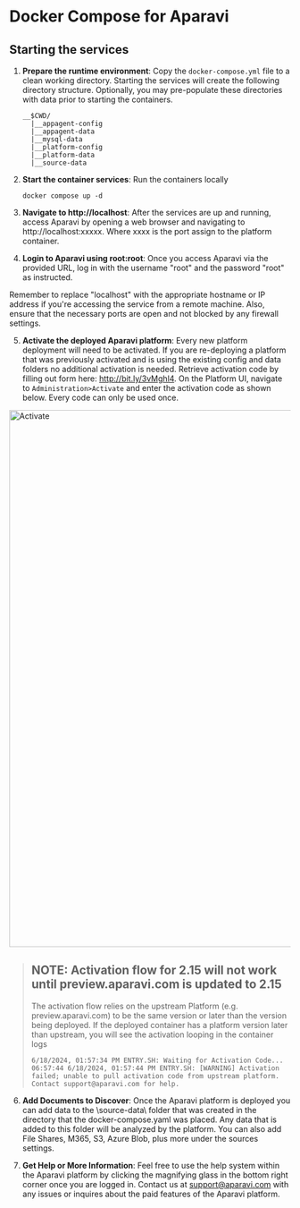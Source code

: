 # Docker Compose for Aparavi

## Starting the services
1. **Prepare the runtime environment**: Copy the `docker-compose.yml` file to a clean working directory. Starting the services will create the following directory structure. Optionally, you may pre-populate these directories with data prior to starting the containers.

    ```
    __$CWD/
      |__appagent-config
      |__appagent-data
      |__mysql-data
      |__platform-config
      |__platform-data
      |__source-data
    ```

2. **Start the container services**: Run the containers locally
    
    `docker compose up -d`

3. **Navigate to http://localhost**: After the services are up and running, access Aparavi by opening a web browser and navigating to http://localhost:xxxxx. Where xxxx is the port assign to the platform container.

4. **Login to Aparavi using root:root**: Once you access Aparavi via the provided URL, log in with the username "root" and the password "root" as instructed.

Remember to replace "localhost" with the appropriate hostname or IP address if you're accessing the service from a remote machine. Also, ensure that the necessary ports are open and not blocked by any firewall settings.

5. **Activate the deployed Aparavi platform**: Every new platform deployment will need to be activated. If you are re-deploying a platform that was previously activated and is using the existing config and data folders no additional activation is needed. Retrieve activation code by filling out form here: http://bit.ly/3vMghl4. On the Platform UI, navigate to `Administration>Activate` and enter the activation code as shown below. Every code can only be used once. 

<img width="960" alt="Activate" src="https://github.com/AparaviSoftware/DockerCompose/assets/59745347/f3b52cd4-7482-4f3d-bb9c-40a31df58df6">

> ## NOTE: Activation flow for 2.15 will not work until preview.aparavi.com is updated to 2.15
> The activation flow relies on the upstream Platform (e.g. preview.aparavi.com) to be the same version or later than the version being deployed. If the deployed container has a platform version later than upstream, you will see the activation looping in the container logs
> ```
> 6/18/2024, 01:57:34 PM ENTRY.SH: Waiting for Activation Code...
> 06:57:44 6/18/2024, 01:57:44 PM ENTRY.SH: [WARNING] Activation failed; unable to pull activation code from upstream platform. Contact support@aparavi.com for help.
> ```

6. **Add Documents to Discover**: Once the Aparavi platform is deployed you can add data to the \source-data\ folder that was created in the directory that the docker-compose.yaml was placed. Any data that is added to this folder will be analyzed by the platform. You can also add File Shares, M365, S3, Azure Blob, plus more under the sources settings.

7. **Get Help or More Information**: Feel free to use the help system within the Aparavi platform by clicking the magnifying glass in the bottom right corner once you are logged in. Contact us at support@aparavi.com with any issues or inquires about the paid features of the Aparavi platform. 